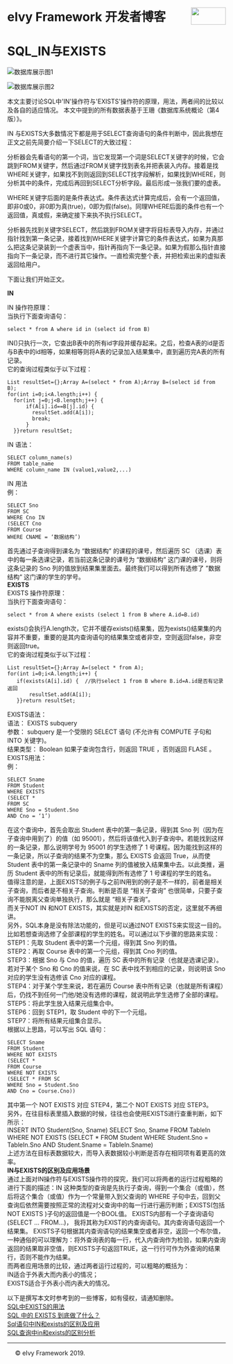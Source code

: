 # <div style="height:40px"><div style="float:left">eIvy Framework 开发者博客</div> <div style="float:right"><img width="80" height="40" src="../../Logo.png"></img></div></div>

# SQL_IN与EXISTS

![数据库展示图1](..\Photo\Datebase1_ck.png)

![数据库展示图2](..\Photo\Datebase2_ck.png)

本文主要讨论SQL中'IN'操作符与'EXISTS'操作符的原理，用法，两者间的比较以及各自的适应情况。
本文中提到的所有数据表基于王珊《数据库系统概论（第4版）》。

IN 与EXISTS大多数情况下都是用于SELECT查询语句的条件判断中，因此我想在正文之前先简要介绍一下SELECT的大致过程：

分析器会先看语句的第一个词，当它发现第一个词是SELECT关键字的时候，它会跳到FROM关键字，然后通过FROM关键字找到表名并把表装入内存。接着是找WHERE关键字，如果找不到则返回到SELECT找字段解析，如果找到WHERE，则分析其中的条件，完成后再回到SELECT分析字段。最后形成一张我们要的虚表。

WHERE关键字后面的是条件表达式。条件表达式计算完成后，会有一个返回值，即非0或0，非0即为真(true)，0即为假(false)。同理WHERE后面的条件也有一个返回值，真或假，来确定接下来执不执行SELECT。

分析器先找到关键字SELECT，然后跳到FROM关键字将目标表导入内存，并通过指针找到第一条记录，接着找到WHERE关键字计算它的条件表达式，如果为真那么把这条记录装到一个虚表当中，指针再指向下一条记录。如果为假那么指针直接指向下一条记录，而不进行其它操作。一直检索完整个表，并把检索出来的虚拟表返回给用户。

下面让我们开始正文。

**IN**

IN 操作符原理：  
当执行下面查询语句：  
```
select * from A where id in (select id from B)
```
IN()只执行一次，它查出B表中的所有id字段并缓存起来。之后，检查A表的id是否与B表中的id相等，如果相等则将A表的记录加入结果集中，直到遍历完A表的所有记录。  
它的查询过程类似于以下过程：  
```
List resultSet={};Array A=(select * from A);Array B=(select id from B);
for(int i=0;i<A.length;i++) {
  for(int j=0;j<B.length;j++) {
      if(A[i].id==B[j].id) {
        resultSet.add(A[i]);
        break;
      }
  }}return resultSet;
  ```

IN 语法： 
``` 
SELECT column_name(s)
FROM table_name
WHERE column_name IN (value1,value2,...)
```
IN 用法  
例：  
```
SELECT Sno
FROM SC
WHERE Cno IN
(SELECT Cno
FROM Course
WHERE CNAME = ‘数据结构’)
```
首先通过子查询得到课名为 “数据结构” 的课程的课号，然后遍历 SC （选课）表中的每一条选课记录，若当前这条记录的课号为 “数据结构” 这门课的课号，则将这条记录的 Sno 列的值放到结果集里面去。最终我们可以得到所有选修了 ”数据结构“ 这门课的学生的学号。  
**EXISTS**  
EXISTS 操作符原理：  
当执行下面查询语句： 
``` 
select * from A where exists (select 1 from B where A.id=B.id)
```
exists()会执行A.length次，它并不缓存exists()结果集，因为exists()结果集的内容并不重要，重要的是其内查询语句的结果集空或者非空，空则返回false，非空则返回true。  
它的查询过程类似于以下过程：  
```
List resultSet={};Array A=(select * from A);
for(int i=0;i<A.length;i++) {
   if(exists(A[i].id) {  //执行select 1 from B where B.id=A.id是否有记录返回
       resultSet.add(A[i]);
   }}return resultSet;
   ```

EXISTS语法：  
语法： EXISTS subquery  
参数： subquery 是一个受限的 SELECT 语句 (不允许有 COMPUTE 子句和 INTO 关键字)。  
结果类型： Boolean 如果子查询包含行，则返回 TRUE ，否则返回 FLASE 。  
EXISTS用法：  
例：  
```
SELECT Sname
FROM Student
WHERE EXISTS
(SELECT *
FROM SC
WHERE Sno = Student.Sno
AND Cno = ‘1’)  
```
在这个查询中，首先会取出 Student 表中的第一条记录，得到其 Sno 列（因为在子查询中用到了）的值（如 95001），然后将该值代入到子查询中。若能找到这样的一条记录，那么说明学号为 95001 的学生选修了 1 号课程。因为能找到这样的一条记录，所以子查询的结果不为空集，那么 EXISTS 会返回 True，从而使 Student 表中的第一条记录中的 Sname 列的值被放入结果集中去。以此类推，遍历 Student 表中的所有记录后，就能得到所有选修了 1 号课程的学生的姓名。  
 	值得注意的是，上面EXISTS的例子与之前IN用到的例子是不一样的，前者是相关子查询，而后者是不相关子查询。判断是否是 “相关子查询” 也很简单，只要子查询不能脱离父查询单独执行，那么就是 “相关子查询”。  
而关于NOT IN 和NOT EXISTS，其实就是对IN 和EXISTS的否定，这里就不再细讲。  
另外，SQL本身是没有除法功能的，但是可以通过NOT EXISTS来实现这一目的。比如若想查询选修了全部课程的学生的姓名。可以通过以下步骤的思路来实现：  
    STEP1：先取 Student 表中的第一个元组，得到其 Sno 列的值。  
	STEP2：再取 Course 表中的第一个元组，得到其 Cno 列的值。  
	STEP3：根据 Sno 与 Cno 的值，遍历 SC 表中的所有记录（也就是选课记录）。若对于某个 Sno 和 Cno 的值来说，在 SC 表中找不到相应的记录，则说明该 Sno 对应的学生没有选修该 Cno 对应的课程。  
	STEP4：对于某个学生来说，若在遍历 Course 表中所有记录（也就是所有课程）后，仍找不到任何一门他/她没有选修的课程，就说明此学生选修了全部的课程。  
	STEP5：将此学生放入结果元组集合中。  
	STEP6：回到 STEP1，取 Student 中的下一个元组。  
	STEP7：将所有结果元组集合显示。  
根据以上思路，可以写出 SQL 语句：  
```
SELECT Sname
FROM Student
WHERE NOT EXISTS
(SELECT *
FROM Course
WHERE NOT EXISTS
(SELECT * FROM SC
WHERE Sno = Student.Sno
AND Cno = Course.Cno))  
```
其中第一个 NOT EXISTS 对应 STEP4，第二个 NOT EXISTS 对应 STEP3。  
另外，在往目标表里插入数据的时候，往往也会使用EXISTS进行查重判断，如下所示：  
INSERT INTO Student(Sno, Sname)
SELECT Sno, Sname FROM TableIn
WHERE NOT EXISTS
(SELECT * FROM Student
WHERE Student.Sno = TableIn.Sno
AND Student.Sname = TableIn.Sname)  
上述方法在目标表数据较大，而导入表数据较小判断是否存在相同项有着更高的效率。  
**IN与EXISTS的区别及应用场景**  
通过上面对IN操作符与EXISTS操作符的探究，我们可以将两者的运行过程粗略的进行下面的描述：IN 这种类型的查询是先执行子查询，得到一个集合（或值），然后将这个集合（或值）作为一个常量带入到父查询的 WHERE 子句中去，回到父查询后依然需要按照正常的流程对父查询中的每一行进行遍历判断；EXISTS(包括 NOT EXISTS )子句的返回值是一个BOOL值。 EXISTS内部有一个子查询语句(SELECT ... FROM...)， 我将其称为EXIST的内查询语句。其内查询语句返回一个结果集。 EXISTS子句根据其内查询语句的结果集空或者非空，返回一个布尔值，一种通俗的可以理解为：将外查询表的每一行，代入内查询作为检验，如果内查询返回的结果取非空值，则EXISTS子句返回TRUE，这一行行可作为外查询的结果行，否则不能作为结果。  
而两者应用场景的比较，通过两者运行过程的，可以粗略的概括为：  
IN适合于外表大而内表小的情况；  
EXISTS适合于外表小而内表大的情况。  

以下是撰写本文时参考到的一些博客，如有侵权，请通知删除。  
[SQL中EXISTS的用法](https://www.cnblogs.com/netserver/archive/2008/12/25/1362615.html)  
[SQL 中的 EXISTS 到底做了什么？](https://zhuanlan.zhihu.com/p/20005249)  
[Sql语句中IN和exists的区别及应用](https://www.cnblogs.com/liyasong/p/sql_in_exists.html)  
[SQL查询中in和exists的区别分析](https://www.jianshu.com/p/f212527d76ff)  


---
&emsp; &copy; eIvy Framework 2019.
